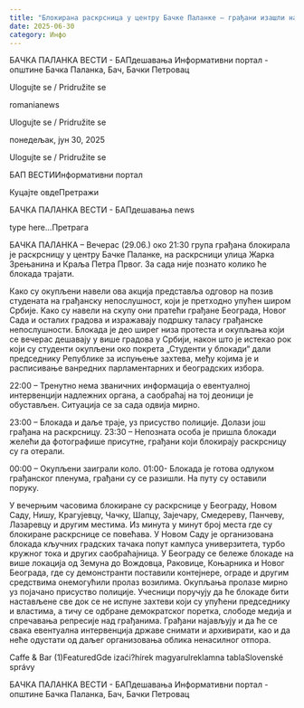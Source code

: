 ```yaml
---
title: "Блокирана раскрсница у центру Бачке Паланке – грађани изашли на улицу у знак подршке студентима"
date: 2025-06-30
category: Инфо
---
```


БАЧКА ПАЛАНКА ВЕСТИ - БАПдешавања Информативни портал - општине Бачка Паланка, Бач, Бачки Петровац

Ulogujte se / Pridružite se

romanianews

Ulogujte se / Pridružite se

понедељак, јун 30, 2025

Ulogujte se / Pridružite se

БАП ВЕСТИИнформативни портал

Куцајте овдеПретражи

БАЧКА ПАЛАНКА ВЕСТИ - БАПдешавања news

type here...Претрага

БАЧКА ПАЛАНКА – Вечерас (29.06.) око 21:30 група грађана блокирала је раскрсницу у центру Бачке Паланке, на раскрсници улица Жарка Зрењанина и Краља Петра Првог. За сада није познато колико ће блокада трајати.

Како су окупљени навели ова акција представља одговор на позив студената на грађанску непослушност, који је претходно упућен широм Србије. Kако су навели на скупу они пратећи грађане Београда, Новог Сада и осталих градова и изражавају подршку таласу грађанске непослушности.
Блокада је део ширег низа протеста и окупљања који се вечерас дешавају у више градова у Србији, након што је истекао рок који су студенти окупљени око покрета „Студенти у блокади“ дали председнику Републике за испуњење захтева, међу којима је и расписивање ванредних парламентарних и београдских избора.


22:00 – Тренутно нема званичних информација о евентуалној интервенцији надлежних органа, а саобраћај на тој деоници је обустављен. Ситуација се за сада одвија мирно.


23:00 – Блокада и даље траје, уз присуство полиције. Долази још грађана на раскрсницу.
23:30 – Непозната особа је пришла блокади желећи да фотографише присутне, грађани који блокирају раскрсницу су га отерали.


00:00 – Окупљени заиграли коло.
01:00- Блокада је готова одлуком грађанског пленума, грађани су се разишли. На путу су оставили поруку.


У вечерњим часовима блокиране су раскрснице у Београду, Новом Саду, Нишу, Крагујевцу, Чачку, Шапцу, Зајечару, Смедереву, Панчеву, Лазаревцу и другим местима. Из минута у минут број места где су блокиране раскрснице се повећава.
У Новом Саду је организована блокада кључних градских тачака попут кампуса универзитета, турбо кружног тока и других саобраћајница. У Београду се бележе блокаде на више локација од Земуна до Вождовца, Раковице, Коњарника и Новог Београда, где су демонстранти поставили контејнере, ограде и другим средствима онемогућили пролаз возилима.
Окупљања пролазе мирно уз појачано присуство полиције. Учесници поручују да ће блокаде бити настављене све док се не испуне захтеви који су упућени председнику и властима, а тичу се одбране демократског поретка, слободе медија и спречавања репресије над грађанима.
Грађани најављују и да ће се свака евентуална интервенција државе снимати и архивирати, као и да неће одустати од даљег организовања облика ненасилног отпора.

Caffe & Bar (1)FeaturedGde izaći?hírek magyarulreklamna tablaSlovenské správy

БАЧКА ПАЛАНКА ВЕСТИ - БАПдешавања Информативни портал - општине Бачка Паланка, Бач, Бачки Петровац
